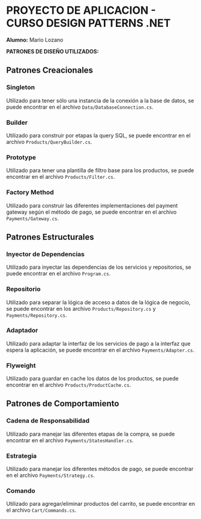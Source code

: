 # PROYECTO DE APLICACION - CURSO DESIGN PATTERNS .NET

**Alumno:** Mario Lozano

**PATRONES DE DISEÑO UTILIZADOS:**

## Patrones Creacionales

### Singleton

Utilizado para tener sólo una instancia de la conexión a la base de datos, se puede encontrar en el archivo `Data/DatabaseConnection.cs`.

### Builder

Utilizado para construir por etapas la query SQL, se puede encontrar en el archivo `Products/QueryBuilder.cs`.

### Prototype

Utilizado para tener una plantilla de filtro base para los productos, se puede encontrar en el archivo `Products/Filter.cs`.

### Factory Method

Utilizado para construir las diferentes implementaciones del payment gateway según el método de pago, se puede encontrar en el archivo `Payments/Gateway.cs`.

## Patrones Estructurales

### Inyector de Dependencias

Utilizado para inyectar las dependencias de los servicios y repositorios, se puede encontrar en el archivo `Program.cs`.

### Repositorio

Utilizado para separar la lógica de acceso a datos de la lógica de negocio, se puede encontrar en los archivo `Products/Repository.cs` y `Payments/Repository.cs`.

### Adaptador

Utilizado para adaptar la interfaz de los servicios de pago a la interfaz que espera la aplicación, se puede encontrar en el archivo `Payments/Adapter.cs`.

### Flyweight

Utilizado para guardar en cache los datos de los productos, se puede encontrar en el archivo `Products/ProductCache.cs`.

## Patrones de Comportamiento

### Cadena de Responsabilidad

Utilizado para manejar las diferentes etapas de la compra, se puede encontrar en el archivo `Payments/StatesHandler.cs`.

### Estrategia

Utilizado para manejar los diferentes métodos de pago, se puede encontrar en el archivo `Payments/Strategy.cs`.

### Comando

Utilizado para agregar/eliminar productos del carrito, se puede encontrar en el archivo `Cart/Commands.cs`.
